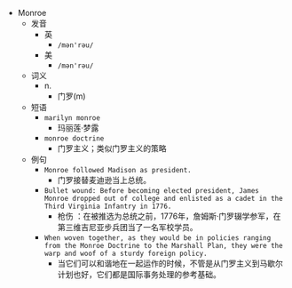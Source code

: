 - Monroe
  - 发音
    - 英
      - `/mən'rəu/`
    - 美
      - `/mən'rəu/`
  - 词义
    - n.
      - 门罗(m)
  - 短语
    - `marilyn monroe`
      - 玛丽莲·梦露 
    - `monroe doctrine`
      - 门罗主义；类似门罗主义的策略 
  - 例句
    - `Monroe followed Madison as president.`
      - 门罗接替麦迪逊当上总统。
    - `Bullet wound: Before becoming elected president, James Monroe dropped out of college and enlisted as a cadet in the Third Virginia Infantry in 1776.`
      - 枪伤 ：在被推选为总统之前，1776年，詹姆斯·门罗辍学参军，在第三维吉尼亚步兵团当了一名军校学员。
    - `When woven together, as they would be in policies ranging from the Monroe Doctrine to the Marshall Plan, they were the warp and woof of a sturdy foreign policy.`
      - 当它们可以和谐地在一起运作的时候，不管是从门罗主义到马歇尔计划也好，它们都是国际事务处理的参考基础。

